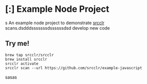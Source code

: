 # [:] Example Node Project
s
An example node project to demonstrate [srcclr](https://www.srcclr.com) scans.dsdddsssssssdssssssdsd develop new code

## Try me!

```
brew tap srcclr/srcclr
brew install srcclr
srcclr activate
srcclr scan --url https://github.com/srcclr/example-javascript
```
sasas
